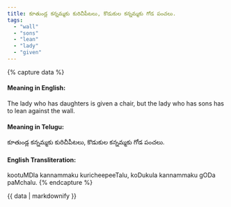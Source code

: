 ```yaml
---
title: కూతుండ్ల కన్నమ్మకు కురిచీపీటలు, కొడుకుల కన్నమ్మకు గోడ పంచలు.
tags:
  - "wall"
  - "sons"
  - "lean"
  - "lady"
  - "given"
---
```


{% capture data %}
#### Meaning in English:
The lady who has daughters is given a chair, but the lady who has sons has to lean against the wall.

#### Meaning in Telugu:
కూతుండ్ల కన్నమ్మకు కురిచీపీటలు, కొడుకుల కన్నమ్మకు గోడ పంచలు.

#### English Transliteration:
kootuMDla kannammaku kuricheepeeTalu, koDukula kannammaku gODa paMchalu.
{% endcapture %}

<div class="notice">{{ data | markdownify }}</div>

